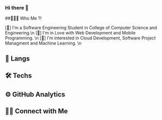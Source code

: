 <!--<img src="https://raw.githubusercontent.com/AVS1508/AVS1508/master/assets/Hand%20Wave.gif" width="200" / > -->

### Hi there 👋

##👨🏻‍💻  Who Me ?!

[📌] I'm a Software Engineering Student in College of Computer Science and Engineering.\n
[💠] I'm in Love with Web Development and Mobile Programming. \n
[🚀] I'm interested in Cloud Development, Software Project Managment and Machine Learning. \n


## 📝  Langs


## 🛠️  Techs

## ⚙️  GitHub Analytics

## 🤝🏻  Connect with Me

<!--
**Az-Abdulaziz/Az-Abdulaziz** is a ✨ _special_ ✨ repository because its `README.md` (this file) appears on your GitHub profile.

Here are some ideas to get you started:

- 🔭 I’m currently working on ...
- 🌱 I’m currently learning ...
- 👯 I’m looking to collaborate on ...
- 🤔 I’m looking for help with ...
- 💬 Ask me about ...
- 📫 How to reach me: ...
- 😄 Pronouns: ...
- ⚡ Fun fact: ...
-->
